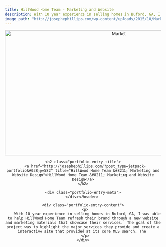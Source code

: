 ```yaml
---
title: HillWood Home Team - Marketing and Website
description: With 10 year experience in selling homes in Buford, GA, I was able to help HillWood Home Team refresh their brand through a new website and marketing materials that showcase their services.  The goal of the project was to highlight the major services they provide and create a interactive site that provided at its core MLS search.
image_path: "http://josephephillips.com/wp-content/uploads/2015/10/Market.jpg"
---
```

<div class="jetpack-portfolio-shortcode column-2">
  <div class="portfolio-entry portfolio-entry-column-2 portfolio-entry-mobile-first-item-row portfolio-entry-first-item-row">
    <header class="portfolio-entry-header"> <a class="portfolio-featured-image" href="http://josephephillips.com/?post_type=jetpack-portfolio&#038;p=582"><img width="720" height="405" src="http://josephephillips.com/wp-content/uploads/2015/10/Market.jpg" class="attachment-large wp-post-image" alt="Market" /></a> 
    
    <h2 class="portfolio-entry-title">
      <a href="http://josephephillips.com/?post_type=jetpack-portfolio&#038;p=582" title="HillWood Home Team &#8211; Marketing and Website Design">HillWood Home Team &#8211; Marketing and Website Design</a>
    </h2>
    
    <div class="portfolio-entry-meta">
    </div></header> 
    
    <div class="portfolio-entry-content">
      <p>
        With 10 year experience in selling homes in Buford, GA, I was able to help HillWood Home Team refresh their brand through a new website and marketing materials that showcase their services.  The goal of the project was to highlight the major services they provide and create a interactive site that provided at its core MLS search. The 
      </p>
    </div>
  </div>
  
  <!-- close .portfolio-entry -->
</div>

<!-- close .jetpack-portfolio -->
